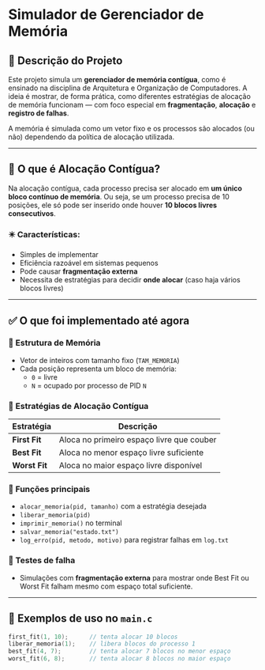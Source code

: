 # Simulador de Gerenciador de Memória

## 📍 Descrição do Projeto

Este projeto simula um **gerenciador de memória contígua**, como é ensinado na disciplina de Arquitetura e Organização de Computadores. A ideia é mostrar, de forma prática, como diferentes estratégias de alocação de memória funcionam — com foco especial em **fragmentação**, **alocação** e **registro de falhas**.

A memória é simulada como um vetor fixo e os processos são alocados (ou não) dependendo da política de alocação utilizada.

---

## 🧩 O que é Alocação Contígua?

Na alocação contígua, cada processo precisa ser alocado em **um único bloco contínuo de memória**. Ou seja, se um processo precisa de 10 posições, ele só pode ser inserido onde houver **10 blocos livres consecutivos**.

### ✴️ Características:
- Simples de implementar
- Eficiência razoável em sistemas pequenos
- Pode causar **fragmentação externa**
- Necessita de estratégias para decidir **onde alocar** (caso haja vários blocos livres)

---

## ✅ O que foi implementado até agora

### 🔹 Estrutura de Memória
- Vetor de inteiros com tamanho fixo (`TAM_MEMORIA`)
- Cada posição representa um bloco de memória:
  - `0` = livre
  - `N` = ocupado por processo de PID `N`

### 🔹 Estratégias de Alocação Contígua

| Estratégia   | Descrição |
|--------------|-----------|
| **First Fit** | Aloca no primeiro espaço livre que couber |
| **Best Fit**  | Aloca no menor espaço livre suficiente |
| **Worst Fit** | Aloca no maior espaço livre disponível |

### 🔹 Funções principais
- `alocar_memoria(pid, tamanho)` com a estratégia desejada
- `liberar_memoria(pid)`
- `imprimir_memoria()` no terminal
- `salvar_memoria("estado.txt")`
- `log_erro(pid, metodo, motivo)` para registrar falhas em `log.txt`

### 🔹 Testes de falha
- Simulações com **fragmentação externa** para mostrar onde Best Fit ou Worst Fit falham mesmo com espaço total suficiente.

---

## 🧪 Exemplos de uso no `main.c`

```c
first_fit(1, 10);      // tenta alocar 10 blocos
liberar_memoria(1);    // libera blocos do processo 1
best_fit(4, 7);        // tenta alocar 7 blocos no menor espaço
worst_fit(6, 8);       // tenta alocar 8 blocos no maior espaço
